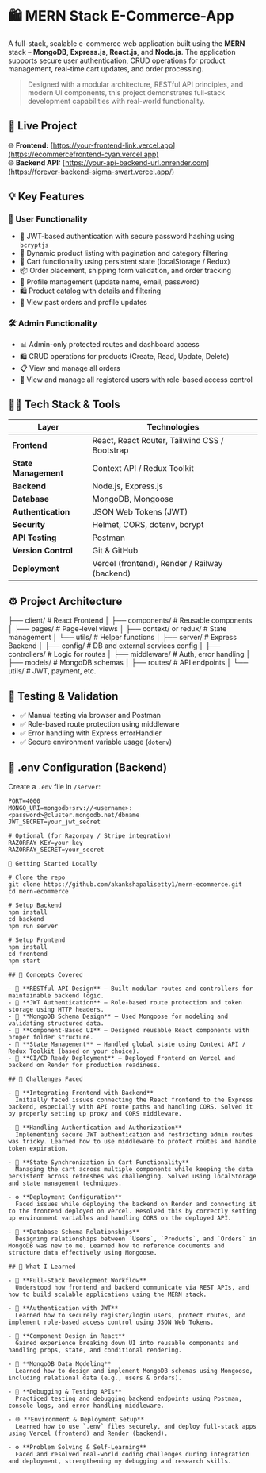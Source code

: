 # 🛍️ MERN Stack E-Commerce-App

A full-stack, scalable e-commerce web application built using the **MERN** stack – **MongoDB**, **Express.js**, **React.js**, and **Node.js**. The application supports secure user authentication, CRUD operations for product management, real-time cart updates, and order processing.

> Designed with a modular architecture, RESTful API principles, and modern UI components, this project demonstrates full-stack development capabilities with real-world functionality.

## 🔗 Live Project

🌐 **Frontend:** [https://your-frontend-link.vercel.app](https://ecommercefrontend-cyan.vercel.app)  
🌐 **Backend API:** [https://your-api-backend-url.onrender.com](https://forever-backend-sigma-swart.vercel.app/)


## 💡 Key Features

### 👥 User Functionality
- 🔐 JWT-based authentication with secure password hashing using `bcryptjs`
- 🛒 Dynamic product listing with pagination and category filtering
- 🧺 Cart functionality using persistent state (localStorage / Redux)
- 📦 Order placement, shipping form validation, and order tracking
- 👤 Profile management (update name, email, password)
- 🛍️ Product catalog with details and filtering
- 📜 View past orders and profile updates


### 🛠️ Admin Functionality
- 📊 Admin-only protected routes and dashboard access
- 🛍️ CRUD operations for products (Create, Read, Update, Delete)
- 📋 View and manage all orders
- 👥 View and manage all registered users with role-based access control

## 🧑‍💻 Tech Stack & Tools

| Layer       | Technologies |
|-------------|--------------|
| **Frontend** | React, React Router, Tailwind CSS / Bootstrap |
| **State Management** | Context API / Redux Toolkit |
| **Backend** | Node.js, Express.js |
| **Database** | MongoDB, Mongoose |
| **Authentication** | JSON Web Tokens (JWT) |
| **Security** | Helmet, CORS, dotenv, bcrypt |
| **API Testing** | Postman |
| **Version Control** | Git & GitHub |
| **Deployment** | Vercel (frontend), Render / Railway (backend) |

## ⚙️ Project Architecture

├── client/ # React Frontend
│ ├── components/ # Reusable components
│ ├── pages/ # Page-level views
│ ├── context/ or redux/ # State management
│ └── utils/ # Helper functions
│
├── server/ # Express Backend
│ ├── config/ # DB and external services config
│ ├── controllers/ # Logic for routes
│ ├── middleware/ # Auth, error handling
│ ├── models/ # MongoDB schemas
│ ├── routes/ # API endpoints
│ └── utils/ # JWT, payment, etc.

## 🧪 Testing & Validation

- ✅ Manual testing via browser and Postman
- ✅ Role-based route protection using middleware
- ✅ Error handling with Express errorHandler
- ✅ Secure environment variable usage (`dotenv`)

## 🔐 .env Configuration (Backend)

Create a `.env` file in `/server`:

```env
PORT=4000
MONGO_URI=mongodb+srv://<username>:<password>@cluster.mongodb.net/dbname
JWT_SECRET=your_jwt_secret

# Optional (for Razorpay / Stripe integration)
RAZORPAY_KEY=your_key
RAZORPAY_SECRET=your_secret

🚀 Getting Started Locally

# Clone the repo
git clone https://github.com/akankshapalisetty1/mern-ecommerce.git
cd mern-ecommerce

# Setup Backend
npm install
cd backend
npm run server

# Setup Frontend
npm install
cd frontend
npm start

## 🧠 Concepts Covered

- 🔁 **RESTful API Design** – Built modular routes and controllers for maintainable backend logic.
- 🔐 **JWT Authentication** – Role-based route protection and token storage using HTTP headers.
- 🧱 **MongoDB Schema Design** – Used Mongoose for modeling and validating structured data.
- 🧩 **Component-Based UI** – Designed reusable React components with proper folder structure.
- 🔄 **State Management** – Handled global state using Context API / Redux Toolkit (based on your choice).
- 🧰 **CI/CD Ready Deployment** – Deployed frontend on Vercel and backend on Render for production readiness.

## 🚧 Challenges Faced

- 🧩 **Integrating Frontend with Backend**  
  Initially faced issues connecting the React frontend to the Express backend, especially with API route paths and handling CORS. Solved it by properly setting up proxy and CORS middleware.

- 🔐 **Handling Authentication and Authorization**  
  Implementing secure JWT authentication and restricting admin routes was tricky. Learned how to use middleware to protect routes and handle token expiration.

- 🔄 **State Synchronization in Cart Functionality**  
  Managing the cart across multiple components while keeping the data persistent across refreshes was challenging. Solved using localStorage and state management techniques.

- ⚙️ **Deployment Configuration**  
  Faced issues while deploying the backend on Render and connecting it to the frontend deployed on Vercel. Resolved this by correctly setting up environment variables and handling CORS on the deployed API.

- 🧱 **Database Schema Relationships**  
  Designing relationships between `Users`, `Products`, and `Orders` in MongoDB was new to me. Learned how to reference documents and structure data effectively using Mongoose.

## 📘 What I Learned

- 🔧 **Full-Stack Development Workflow**  
  Understood how frontend and backend communicate via REST APIs, and how to build scalable applications using the MERN stack.

- 🔐 **Authentication with JWT**  
  Learned how to securely register/login users, protect routes, and implement role-based access control using JSON Web Tokens.

- 🧩 **Component Design in React**  
  Gained experience breaking down UI into reusable components and handling props, state, and conditional rendering.

- 🧱 **MongoDB Data Modeling**  
  Learned how to design and implement MongoDB schemas using Mongoose, including relational data (e.g., users & orders).

- 🧪 **Debugging & Testing APIs**  
  Practiced testing and debugging backend endpoints using Postman, console logs, and error handling middleware.

- 🌐 **Environment & Deployment Setup**  
  Learned how to use `.env` files securely, and deploy full-stack apps using Vercel (frontend) and Render (backend).

- ⚙️ **Problem Solving & Self-Learning**  
  Faced and resolved real-world coding challenges during integration and deployment, strengthening my debugging and research skills.

